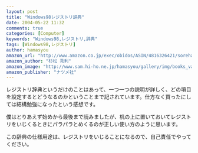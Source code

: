 ```yaml
---
layout: post
title: "Windows98レジストリ辞典"
date: 2004-05-22 11:32
comments: true
categories: [Computer]
keywords: "Windows98,レジストリ,辞典"
tags: [Windows98,レジストリ]
author: hamasyou
amazon_url: "http://www.amazon.co.jp/exec/obidos/ASIN/4816326421/sorehabooks-22"
amazon_author: "杉松 秀利"
amazon_image: "http://www.sam.hi-ho.ne.jp/hamasyou/gallery/img/books_value/win98_reg.jpg"
amazon_publisher: "ナツメ社"
---
```


レジストリ辞典というだけのことはあって、一つ一つの説明が詳しく、どの項目を設定するとどうなるのかということまで記されています。仕方なく買ったにしては結構勉強になったという感想です。


<!-- more -->

僕はとりあえず始めから最後まで読みましたが、机の上に置いておいてレジストリをいじくるときにパラパラとめくるのが正しい使い方のように思います。

この辞典の仕様用途は、レジストリをいじることになるので、自己責任でやってください。




